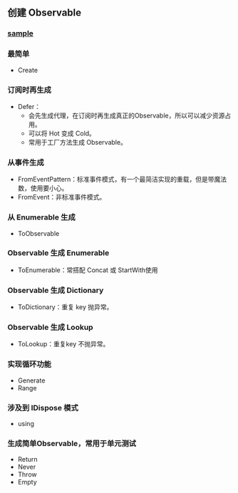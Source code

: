 ## 创建 Observable 
### [sample](https://github.com/yijidao/MyDemo/blob/master/RxDotNetDemo/CreateOperate.cs)
### 最简单
- Create
### 订阅时再生成
- Defer：
  - 会先生成代理，在订阅时再生成真正的Observable，所以可以减少资源占用。
  - 可以将 Hot 变成 Cold。
  - 常用于工厂方法生成 Observable。
### 从事件生成
- FromEventPattern：标准事件模式，有一个最简洁实现的重载，但是带魔法数，使用要小心。
- FromEvent：非标准事件模式。
### 从 Enumerable 生成
- ToObservable
### Observable 生成 Enumerable
- ToEnumerable：常搭配 Concat 或 StartWith使用
### Observable 生成 Dictionary
- ToDictionary：重复 key 抛异常。
### Observable 生成 Lookup
- ToLookup：重复key 不抛异常。
### 实现循环功能
- Generate
- Range
### 涉及到 IDispose 模式
- using
### 生成简单Observable，常用于单元测试
- Return
- Never
- Throw
- Empty